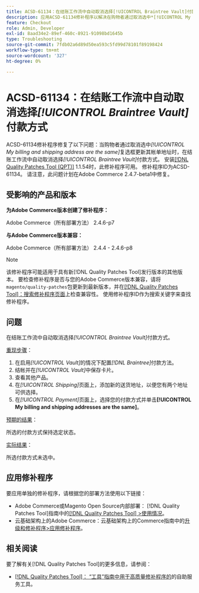 ```yaml
---
title: ACSD-61134：在结账工作流中自动取消选择[!UICONTROL Braintree Vault]付款方式
description: 应用ACSD-61134修补程序以解决在购物者通过取消选中*[!UICONTROL My billing and shipping address are the same]*复选框更新其帐单地址时，在结账工作流中自动取消选中*[!UICONTROL Braintree Vault]*付款方法的Adobe Commerce问题。
feature: Checkout
role: Admin, Developer
exl-id: 8aad34e2-89ef-460c-8921-91098bd1645b
type: Troubleshooting
source-git-commit: 7fdb02a6d89d50ea593c5fd99d78101f89198424
workflow-type: tm+mt
source-wordcount: '327'
ht-degree: 0%

---
```


# ACSD-61134：在结账工作流中自动取消选择&#x200B;*[!UICONTROL Braintree Vault]*&#x200B;付款方式

ACSD-61134修补程序修复了以下问题：当购物者通过取消选中&#x200B;*[!UICONTROL My billing and shipping address are the same]*&#x200B;复选框更新其帐单地址时，在结账工作流中自动取消选择&#x200B;*[!UICONTROL Braintree Vault]*&#x200B;付款方式。 安装[[!DNL Quality Patches Tool (QPT)]](https://experienceleague.adobe.com/en/docs/commerce-operations/tools/quality-patches-tool/quality-patches-tool-to-self-serve-quality-patches) 1.1.54时，此修补程序可用。 修补程序ID为ACSD-61134。 请注意，此问题计划在Adobe Commerce 2.4.7-beta1中修复。

## 受影响的产品和版本

**为Adobe Commerce版本创建了修补程序：**

Adobe Commerce（所有部署方法） 2.4.6-p7

**与Adobe Commerce版本兼容：**

Adobe Commerce（所有部署方法） 2.4.4 - 2.4.6-p8

>[!NOTE]
>
>该修补程序可能适用于具有新[!DNL Quality Patches Tool]发行版本的其他版本。 要检查修补程序是否与您的Adobe Commerce版本兼容，请将`magento/quality-patches`包更新到最新版本，并在[[!DNL Quality Patches Tool]：搜索修补程序页面](https://experienceleague.adobe.com/tools/commerce-quality-patches/index.html)上检查兼容性。 使用修补程序ID作为搜索关键字来查找修补程序。

## 问题

在结账工作流中自动取消选择&#x200B;*[!UICONTROL Braintree Vault]*&#x200B;付款方式。

<u>重现步骤</u>：

1. 在启用&#x200B;*[!UICONTROL Vault]*&#x200B;的情况下配置&#x200B;*[!DNL Braintree]*&#x200B;付款方法。
1. 结帐并在&#x200B;*[!UICONTROL Vault]*&#x200B;中保存卡片。
1. 查看其他产品。
1. 在&#x200B;*[!UICONTROL Shipping]*&#x200B;页面上，添加新的送货地址，以便您有两个地址可供选择。
1. 在&#x200B;*[!UICONTROL Payment]*&#x200B;页面上，选择您的付款方式并单击&#x200B;**[!UICONTROL My billing and shipping addresses are the same]**。

<u>预期的结果</u>：

所选的付款方式保持选定状态。

<u>实际结果</u>：

所选付款方式未选中。

## 应用修补程序

要应用单独的修补程序，请根据您的部署方法使用以下链接：

* Adobe Commerce或Magento Open Source内部部署： [!DNL Quality Patches Tool]指南中的[[!DNL Quality Patches Tool] >使用情况](/help/tools/quality-patches-tool/usage.md)。
* 云基础架构上的Adobe Commerce：云基础架构上的Commerce指南中的[升级和修补程序>应用修补程序](https://experienceleague.adobe.com/docs/commerce-cloud-service/user-guide/develop/upgrade/apply-patches.html)。

## 相关阅读

要了解有关[!DNL Quality Patches Tool]的更多信息，请参阅：

* [[!DNL Quality Patches Tool]： “工具”指南中用于高质量修补程序的](/help/tools/quality-patches-tool/quality-patches-tool-to-self-serve-quality-patches.md)的自助服务工具。
